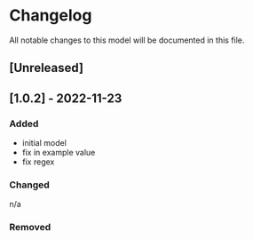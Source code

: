 # Changelog
All notable changes to this model will be documented in this file.

## [Unreleased]

## [1.0.2] - 2022-11-23
### Added
- initial model
- fix in example value
- fix regex

### Changed
n/a

### Removed

